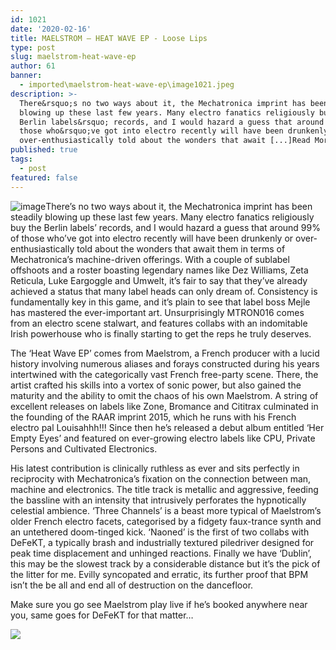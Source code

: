 ```yaml
---
id: 1021
date: '2020-02-16'
title: MAELSTROM – HEAT WAVE EP - Loose Lips
type: post
slug: maelstrom-heat-wave-ep
author: 61
banner:
  - imported\maelstrom-heat-wave-ep\image1021.jpeg
description: >-
  There&rsquo;s no two ways about it, the Mechatronica imprint has been steadily
  blowing up these last few years. Many electro fanatics religiously buy the
  Berlin labels&rsquo; records, and I would hazard a guess that around 99% of
  those who&rsquo;ve got into electro recently will have been drunkenly or
  over-enthusiastically told about the wonders that await [...]Read More...
published: true
tags:
  - post
featured: false
---
```

![image](../imported\maelstrom-heat-wave-ep\image1021.jpeg)There’s no two ways about it, the Mechatronica imprint has been steadily blowing up these last few years. Many electro fanatics religiously buy the Berlin labels’ records, and I would hazard a guess that around 99% of those who’ve got into electro recently will have been drunkenly or over-enthusiastically told about the wonders that await them in terms of Mechatronica’s machine-driven offerings. With a couple of sublabel offshoots and a roster boasting legendary names like Dez Williams, Zeta Reticula, Luke Eargoggle and Umwelt, it’s fair to say that they’ve already achieved a status that many label heads can only dream of. Consistency is fundamentally key in this game, and it’s plain to see that label boss Mejle has mastered the ever-important art. Unsurprisingly MTRON016 comes from an electro scene stalwart, and features collabs with an indomitable Irish powerhouse who is finally starting to get the reps he truly deserves. 

The ‘Heat Wave EP’ comes from Maelstrom, a French producer with a lucid history involving numerous aliases and forays constructed during his years intertwined with the categorically vast French free-party scene. There, the artist crafted his skills into a vortex of sonic power, but also gained the maturity and the ability to omit the chaos of his own Maelstrom. A string of excellent releases on labels like Zone, Bromance and Cititrax culminated in the founding of the RAAR imprint 2015, which he runs with his French electro pal Louisahhh!!! Since then he’s released a debut album entitled ‘Her Empty Eyes’ and featured on ever-growing electro labels like CPU, Private Persons and Cultivated Electronics.

His latest contribution is clinically ruthless as ever and sits perfectly in reciprocity with Mechatronica’s fixation on the connection between man, machine and electronics. The title track is metallic and aggressive, feeding the bassline with an intensity that intrusively perforates the hypnotically celestial ambience. ‘Three Channels’ is a beast more typical of Maelstrom’s older French electro facets, categorised by a fidgety faux-trance synth and an untethered doom-tinged kick. ‘Naoned’ is the first of two collabs with DeFeKT, a typically brash and industrially textured piledriver designed for peak time displacement and unhinged reactions. Finally we have ‘Dublin’, this may be the slowest track by a considerable distance but it’s the pick of the litter for me. Evilly syncopated and erratic, its further proof that BPM isn’t the be all and end all of destruction on the dancefloor.

Make sure you go see Maelstrom play live if he’s booked anywhere near you, same goes for DeFeKT for that matter…

![](/wp-content/uploads/live/img/wysiwyg/5e46b09c76b42.jpg)